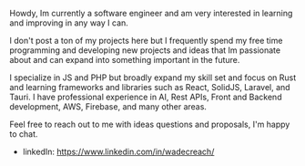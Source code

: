 Howdy,
Im currently a software engineer and am very interested in learning and improving in any way I can.

I don't post a ton of my projects here but I frequently spend my free time programming and developing new projects and ideas that Im passionate about and can expand into something important in the future.

I specialize in JS and PHP but broadly expand my skill set and focus on Rust and learning frameworks and libraries such as React, SolidJS, Laravel, and Tauri.
I have professional experience in AI, Rest APIs, Front and Backend development, AWS, Firebase, and many other areas.

Feel free to reach out to me with ideas questions and proposals, I'm happy to chat.
-   linkedIn: https://www.linkedin.com/in/wadecreach/

<!---
wadert3/wadert3 is a ✨ special ✨ repository because its `README.md` (this file) appears on your GitHub profile.
You can click the Preview link to take a look at your changes.
--->
